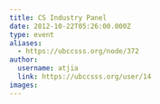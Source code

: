 ```yaml
---
title: CS Industry Panel 
date: 2012-10-22T05:26:00.000Z
type: event
aliases:
  - https://ubccsss.org/node/372
author:
  username: atjia
  link: https://ubccsss.org/user/14
images:
---
```



